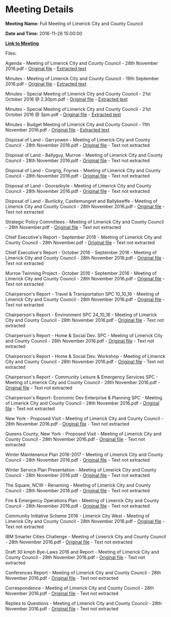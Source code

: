 # Meeting Details

**Meeting Name:** Full Meeting of Limerick City and County Council

**Date and Time:** 2016-11-28 15:00:00

**[Link to Meeting](https://www.limerick.ie/council/whats-on/full-meeting-limerick-city-and-county-council-6)**

Files: 

Agenda - Meeting of Limerick City and County Council - 28th November 2016.pdf - [Original file](https://beta.limerick.ie/sites/default/files/media/documents/2017-04/agenda_council_meeting_281116.pdf) - [Extracted text](./Agenda%20-%20Meeting%20of%20Limerick%20City%20and%20County%20Council%20-%2028th%20November%202016.md)

Minutes - Meeting of Limerick City and County Council - 19th September 2016.pdf - [Original file](https://beta.limerick.ie/sites/default/files/media/documents/2017-04/minutes_council_meeting_190916.pdf) - [Extracted text](./Minutes%20-%20Meeting%20of%20Limerick%20City%20and%20County%20Council%20-%2019th%20September%202016.md)

Minutes - Special Meeting of Limerick City and County Council - 21st October 2016 @ 2.30pm.pdf - [Original file](https://beta.limerick.ie/sites/default/files/media/documents/2017-04/minutes_special_meeting_211016_-_2.30_p.m.pdf) - [Extracted text](./Minutes%20-%20Special%20Meeting%20of%20Limerick%20City%20and%20County%20Council%20-%2021st%20October%202016%20%40%202.30pm.md)

Minutes - Special Meeting of Limerick City and County Council - 21st October 2016 @ 3pm.pdf - [Original file](https://beta.limerick.ie/sites/default/files/media/documents/2017-04/minutes_special_meeting_211016_-_3_p.m.pdf) - [Extracted text](./Minutes%20-%20Special%20Meeting%20of%20Limerick%20City%20and%20County%20Council%20-%2021st%20October%202016%20%40%203pm.md)

Minutes - Budget Meeting of Limerick City and County Council - 11th November 2016.pdf - [Original file](https://beta.limerick.ie/sites/default/files/media/documents/2017-04/minutes_budget_meeting_111116.pdf) - [Extracted text](./Minutes%20-%20Budget%20Meeting%20of%20Limerick%20City%20and%20County%20Council%20-%2011th%20November%202016.md)

Disposal of Land - Garryowen - Meeting of Limerick City and County Council - 28th November 2016.pdf - [Original file](https://beta.limerick.ie/sites/default/files/media/documents/2017-04/disposal_of_land_-_garryowen.pdf) - Text not extracted

Disposal of Land - Ballyguy, Murroe - Meeting of Limerick City and County Council - 28th November 2016.pdf - [Original file](https://beta.limerick.ie/sites/default/files/media/documents/2017-04/disposal_of_land_-_ballyguy2c_murroe.pdf) - Text not extracted

Disposal of Land - Corgrig, Foynes - Meeting of Limerick City and County Council - 28th November 2016.pdf - [Original file](https://beta.limerick.ie/sites/default/files/media/documents/2017-04/disposal_of_land_-_corgrig2c_foynes.pdf) - Text not extracted

Disposal of Land - Dooradoyle - Meeting of Limerick City and County Council - 28th November 2016.pdf - [Original file](https://beta.limerick.ie/sites/default/files/media/documents/2017-04/disposal_of_land_-_dooradoyle.pdf) - Text not extracted

Disposal of Land - Bunlicky, Castlemungret and Ballykeeffe - Meeting of Limerick City and County Council - 28th November 2016.pdf - [Original file](https://beta.limerick.ie/sites/default/files/media/documents/2017-04/disposal_of_land_-_buclicky2c_castlemungret_and_ballykeeffe.pdf) - Text not extracted

Strategic Policy Committees - Meeting of Limerick City and County Council - 28th November.pdf - [Original file](https://beta.limerick.ie/sites/default/files/media/documents/2017-04/strategic_policy_committees_0.pdf) - Text not extracted

Chief Executive's Report - September 2016 - Meeting of Limerick City and County Council - 28th November.pdf - [Original file](https://beta.limerick.ie/sites/default/files/media/documents/2017-04/chief_executive27s_report_-_september_2016.pdf) - Text not extracted

Chief Executive's Report - October 2016 - September 2016 - Meeting of Limerick City and County Council - 28th November 2016.pdf - [Original file](https://beta.limerick.ie/sites/default/files/media/documents/2017-04/chief_executive27s_report_-_october_2016.pdf) - Text not extracted

Murroe Twinning Project - October 2016 - September 2016 - Meeting of Limerick City and County Council - 28th November 2016.pdf - [Original file](https://beta.limerick.ie/sites/default/files/media/documents/2017-04/murroe_twinning_project.pdf) - Text not extracted

Chairperson's Report - Travel & Transportation SPC 10_10_16 - Meeting of Limerick City and County Council - 28th November 2016.pdf - [Original file](https://beta.limerick.ie/sites/default/files/media/documents/2017-04/chairperson27s_report_-_travel_transportation_spc_101016_0.pdf) - Text not extracted

Chairperson's Report - Environment SPC 24_10_16 - Meeting of Limerick City and County Council - 28th November 2016.pdf - [Original file](https://beta.limerick.ie/sites/default/files/media/documents/2017-04/chairpersons_report_-_environment_spc_241016.pdf) - Text not extracted

Chairperson's Report - Home & Social Dev. SPC - Meeting of Limerick City and County Council - 28th November 2016.pdf - [Original file](https://beta.limerick.ie/sites/default/files/media/documents/2017-04/chairperson27s_report_-_home_social_dev._spc.pdf) - Text not extracted

Chairperson's Report - Home & Social Dev. Workshop - Meeting of Limerick City and County Council - 28th November 2016.pdf - [Original file](https://beta.limerick.ie/sites/default/files/media/documents/2017-04/chairperson27s_report_-_home_social_dev._workshop.pdf) - Text not extracted

Chairperson's Report - Community Leisure & Emergency Services SPC - Meeting of Limerick City and County Council - 28th November 2016.pdf - [Original file](https://beta.limerick.ie/sites/default/files/media/documents/2017-04/chairperson27s_report_-_community_leisure_emergency_services_spc.pdf) - Text not extracted

Chairperson's Report- Economic Dev Enterprise & Planning SPC - Meeting of Limerick City and County Council - 28th November 2016.pdf - [Original file](https://beta.limerick.ie/sites/default/files/media/documents/2017-04/chairperons_report-_economic_dev_enterprise_planning_spc.pdf) - Text not extracted

New York - Proposed Visit - Meeting of Limerick City and County Council - 28th November 2016.pdf - [Original file](https://beta.limerick.ie/sites/default/files/media/documents/2017-04/new_york_-_proposed_visit.pdf) - Text not extracted

Queens County, New York - Proposed Visit - Meeting of Limerick City and County Council - 28th November 2016.pdf - [Original file](https://beta.limerick.ie/sites/default/files/media/documents/2017-04/queens_county2c_new_york_-_proposed_visit.pdf) - Text not extracted

Winter Maintenance Plan 2016-2017 - Meeting of Limerick City and County Council - 28th November 2016.pdf - [Original file](https://beta.limerick.ie/sites/default/files/media/documents/2017-04/winter_maintenance_plan_2016-2017.pdf) - Text not extracted

Winter Service Plan Presentation - Meeting of Limerick City and County Council - 28th November 2016.pdf - [Original file](https://beta.limerick.ie/sites/default/files/media/documents/2017-04/winter_service_plan_presentation_-_meeting_of_limerick_city_and_county_council_-_28th_nove.pdf) - Text not extracted

The Square, NCW - Renaming - Meeting of Limerick City and County Council - 28th November 2016.pdf - [Original file](https://beta.limerick.ie/sites/default/files/media/documents/2017-04/the_square_ncw_-_renaming_-_meeting_of_limerick_city_and_county_council_-_28th_november_2.pdf) - Text not extracted

Fire & Emergency Operations Plan - Meeting of Limerick City and County Council - 28th November 2016.pdf - [Original file](https://beta.limerick.ie/sites/default/files/media/documents/2017-04/fire_emergency_operations_plan.pdf) - Text not extracted

Community Initiative Scheme 2016 - Limerick City West - Meeting of Limerick City and County Council - 28th November 2016.pdf - [Original file](https://beta.limerick.ie/sites/default/files/media/documents/2017-04/community_initiative_scheme_2016_-_limerick_city_west.pdf) - Text not extracted

IBM Smarter Cities Challenge - Meeting of Limerick City and County Council - 28th November 2016.pdf - [Original file](https://beta.limerick.ie/sites/default/files/media/documents/2017-04/ibm_smarter_cities_challenge.pdf) - Text not extracted

Draft 30 kmph Bye-Laws 2016 and Report - Meeting of Limerick City and County Council - 28th November 2016.pdf - [Original file](https://beta.limerick.ie/sites/default/files/media/documents/2017-04/draft_30_kmph_bye-laws_2016_and_report.pdf) - Text not extracted

Conferences Report - Meeting of Limerick City and County Council - 28th November 2016.pdf - [Original file](https://beta.limerick.ie/sites/default/files/media/documents/2017-04/conferences_report_4.pdf) - Text not extracted

Correspondence - Meeting of Limerick City and County Council - 28th November 2016.pdf - [Original file](https://beta.limerick.ie/sites/default/files/media/documents/2017-04/correspondence_10.pdf) - Text not extracted

Replies to Questions - Meeting of Limerick City and County Council - 28th November 2016.pdf - [Original file](https://beta.limerick.ie/sites/default/files/media/documents/2017-04/replies_to_questions_-_meeting_of_limerick_city_and_county_council_-_28th_november_2016.pdf) - Text not extracted

